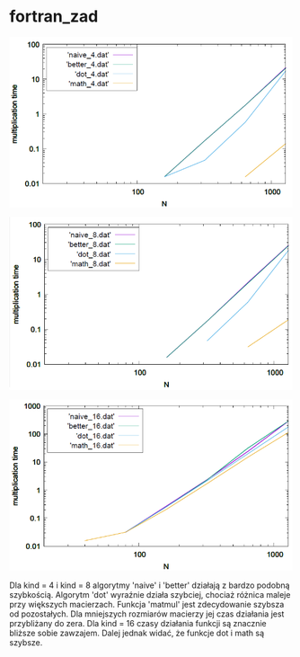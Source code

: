 # fortran_zad

![](https://github.com/Filtrax/fortran_zad/blob/master/res/wykres4.png )

![](https://github.com/Filtrax/fortran_zad/blob/master/res/wykres8.png )

![](https://github.com/Filtrax/fortran_zad/blob/master/res/wykres16.png )

Dla kind = 4 i kind = 8 algorytmy 'naive' i 'better' działają z bardzo podobną szybkością.
Algorytm 'dot' wyraźnie działa szybciej, chociaż różnica maleje przy większych macierzach. 
Funkcja 'matmul' jest zdecydowanie szybsza od pozostałych. Dla mniejszych rozmiarów macierzy jej czas działania jest przybliżany do zera.
Dla kind = 16 czasy działania funkcji są znacznie bliższe sobie zawzajem. Dalej jednak widać, że funkcje dot i math są szybsze.
